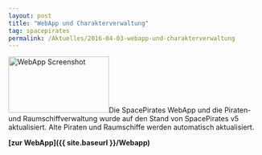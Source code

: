 ```yaml
---
layout: post
title: "WebApp und Charakterverwaltung"
tag: spacepirates
permalink: /Aktuelles/2016-04-03-webapp-und-charakterverwaltung
---
```


<img alt="WebApp Screenshot" class="floatleft" height="112" src="{{ site.baseurl }}/assets/pics/spacepirates/gallery/webapp/tn2/startseite.png" width="200" />Die SpacePirates WebApp und die Piraten- und Raumschiffverwaltung wurde auf den Stand von SpacePirates v5 aktualisiert. Alte Piraten und Raumschiffe werden automatisch aktualisiert.

**[zur WebApp]({{ site.baseurl }}/Webapp)**


